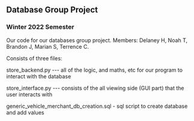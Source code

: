 ## Database Group Project
### Winter 2022 Semester

Our code for our databases group project. Members: Delaney H, Noah T, Brandon J, Marian S, Terrence C.

Consists of three files:

store_backend.py --- all of the logic, and maths, etc for our program to interact with the database

store_interface.py --- consists of the all viewing side (GUI part) that the user interacts with

generic_vehicle_merchant_db_creation.sql - sql script to create database and add values
